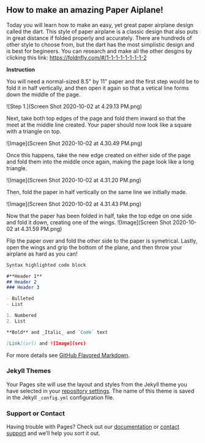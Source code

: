 ## How to make an amazing Paper Aiplane!

Today you will learn how to make an easy, yet great paper airplane design called the dart. This style of paper airplane is a classic design that also puts in great distance if folded properly and accurately. There are hundreds of other style to choose from, but the dart has the most simplistic design and is best for begineers. You can research and make all the other desgins by clicking this link:
https://foldnfly.com/#/1-1-1-1-1-1-1-1-2

**Instruction**

You will need a normal-sized 8.5" by 11" paper and the first step would be to fold it in half vertically, and then open it again so that a vetical line forms down the middle of the page. 

![Step 1.](Screen Shot 2020-10-02 at 4.29.13 PM.png)

Next, take both top edges of the page and fold them inward so that the meet at the middle line created. Your paper should now look like a square with a triangle on top. 

![Image](Screen Shot 2020-10-02 at 4.30.49 PM.png)

Once this happens, take the new edge created on either side of the page and fold them into the middle once again, making the page look like a long triangle.

![Image](Screen Shot 2020-10-02 at 4.31.20 PM.png)

Then, fold the paper in half vertically on the same line we initially made. 

![Image](Screen Shot 2020-10-02 at 4.31.43 PM.png)

Now that the paper has been folded in half, take the top edge on one side and fold it down, creating one of the wings. 
![Image](Screen Shot 2020-10-02 at 4.31.59 PM.png)

Flip the paper over and fold the other side to the paper is symetrical. Lastly, open the wings and grip the bottom of the plane, and then throw your airplane as hard as you can!


```markdown
Syntax highlighted code block

#**Header 1**
## Header 2
### Header 3

- Bulleted
- List

1. Numbered
2. List

**Bold** and _Italic_ and `Code` text

[Link](url) and ![Image](src)
```

For more details see [GitHub Flavored Markdown](https://guides.github.com/features/mastering-markdown/).

### Jekyll Themes

Your Pages site will use the layout and styles from the Jekyll theme you have selected in your [repository settings](https://github.com/veer-adhvaryu/paperairplanes/settings). The name of this theme is saved in the Jekyll `_config.yml` configuration file.

### Support or Contact

Having trouble with Pages? Check out our [documentation](https://docs.github.com/categories/github-pages-basics/) or [contact support](https://github.com/contact) and we’ll help you sort it out.

